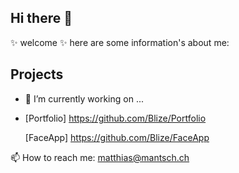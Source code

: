 ## Hi there 👋


✨ welcome ✨ here are some information's about me: 

## Projects  
  
- 🔭 I’m currently working on ...
- 
  [Portfolio] https://github.com/Blize/Portfolio
  
  [FaceApp] https://github.com/Blize/FaceApp
  



📫 How to reach me: matthias@mantsch.ch


